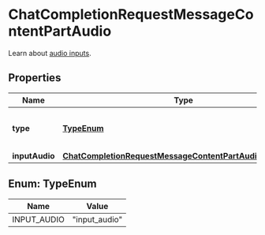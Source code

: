 

# ChatCompletionRequestMessageContentPartAudio

Learn about [audio inputs](/docs/guides/audio). 

## Properties

| Name | Type | Description | Notes |
|------------ | ------------- | ------------- | -------------|
|**type** | [**TypeEnum**](#TypeEnum) | The type of the content part. Always &#x60;input_audio&#x60;. |  |
|**inputAudio** | [**ChatCompletionRequestMessageContentPartAudioInputAudio**](ChatCompletionRequestMessageContentPartAudioInputAudio.md) |  |  |



## Enum: TypeEnum

| Name | Value |
|---- | -----|
| INPUT_AUDIO | &quot;input_audio&quot; |



